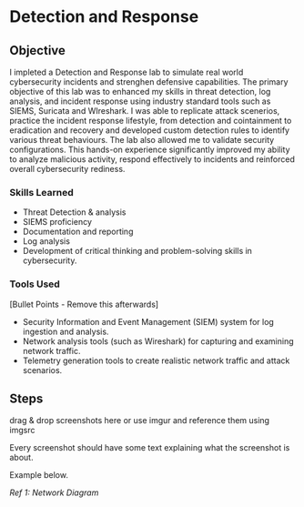 # Detection and Response
## Objective

I impleted a Detection and Response lab to simulate real world cybersecurity incidents and strenghen defensive capabilities. The primary objective of this lab was to enhanced my skills in threat detection, log analysis, and incident response using industry standard tools such as SIEMS, Suricata and WIreshark. I was able to replicate attack scenerios, practice the incident response lifestyle, from detection and cointainment to eradication and recovery and developed custom detection rules to identify various threat behaviours. The lab also allowed me to validate security configurations. This hands-on experience significantly improved my ability to analyze malicious activity, respond effectively to incidents and reinforced overall cybersecurity rediness.

### Skills Learned

- Threat Detection & analysis
- SIEMS proficiency
- Documentation and reporting
- Log analysis
- Development of critical thinking and problem-solving skills in cybersecurity.

### Tools Used
[Bullet Points - Remove this afterwards]

- Security Information and Event Management (SIEM) system for log ingestion and analysis.
- Network analysis tools (such as Wireshark) for capturing and examining network traffic.
- Telemetry generation tools to create realistic network traffic and attack scenarios.

## Steps
drag & drop screenshots here or use imgur and reference them using imgsrc

Every screenshot should have some text explaining what the screenshot is about.

Example below.

*Ref 1: Network Diagram*
